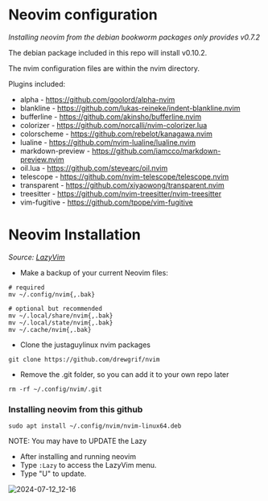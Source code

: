 # Neovim configuration

_Installing neovim from the debian bookworm packages only provides v0.7.2_

The debian package included in this repo will install v0.10.2.

The nvim configuration files are within the nvim directory.

Plugins included:

* alpha - https://github.com/goolord/alpha-nvim
* blankline - https://github.com/lukas-reineke/indent-blankline.nvim
* bufferline - https://github.com/akinsho/bufferline.nvim
* colorizer - https://github.com/norcalli/nvim-colorizer.lua
* colorscheme - https://github.com/rebelot/kanagawa.nvim
* lualine - https://github.com/nvim-lualine/lualine.nvim
* markdown-preview - https://github.com/iamcco/markdown-preview.nvim
* oil.lua - https://github.com/stevearc/oil.nvim
* telescope - https://github.com/nvim-telescope/telescope.nvim
* transparent - https://github.com/xiyaowong/transparent.nvim
* treesitter - https://github.com/nvim-treesitter/nvim-treesitter
* vim-fugitive - https://github.com/tpope/vim-fugitive


# Neovim Installation

_Source:  [LazyVim](https://www.lazyvim.org/installation 'LazyVim')_

* Make a backup of your current Neovim files:

```
# required
mv ~/.config/nvim{,.bak}

# optional but recommended
mv ~/.local/share/nvim{,.bak}
mv ~/.local/state/nvim{,.bak}
mv ~/.cache/nvim{,.bak}
```

* Clone the justaguylinux nvim packages

```
git clone https://github.com/drewgrif/nvim
```

* Remove the .git folder, so you can add it to your own repo later

```
rm -rf ~/.config/nvim/.git
```

### Installing neovim from this github

```
sudo apt install ~/.config/nvim/nvim-linux64.deb
```

NOTE:  You may have to UPDATE the Lazy

* After installing and running neovim
* Type ```:Lazy``` to access the LazyVim menu.  
* Type "U" to update.

![2024-07-12_12-16](https://github.com/user-attachments/assets/c77446d4-e3bf-44e9-a7fc-5e4a6d99b4af)
